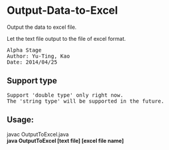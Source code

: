Output-Data-to-Excel
====================

Output the data to excel file.

Let the text file output to the file of excel format.

<pre>Alpha Stage
Author: Yu-Ting, Kao
Date: 2014/04/25</pre>

<h2>Support type</h2>

<pre>Support 'double type' only right now.
The 'string type' will be supported in the future.</pre>

<h2>Usage:</h2>

javac OutputToExcel.java<br />
<b>java OutputToExcel [text file] [excel file name]</b>

